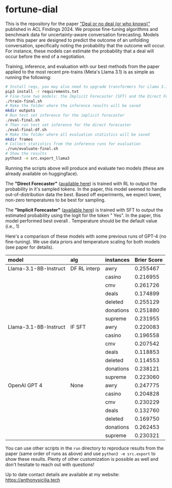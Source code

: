 # fortune-dial
This is the repository for the paper ["Deal or no deal (or who knows)"](https://arxiv.org/pdf/2402.03284) published in ACL Findings 2024. We propose fine-tuning algorithms and benchmark data for uncertainty-aware conversation forecasting. Models from this paper are designed to predict the outcome of an unfolding conversation, specifically noting the probability that the outcome will occur. For instance, these models can estimate the probability that a deal will occur before the end of a negotiation.

Training, inference, and evaluation with our best methods from the paper applied to the most recent pre-trains (Meta's Llama 3.1) is as simple as running the following:
```bash
# Install reqs, you may also need to upgrade transformers for Llama 3.1
pip3 install -r requirements.txt 
# Fine-tune two models: the Implicit Forecaster (SFT) and the Direct Forecaster (RL)
./train-final.sh
# Make the folder where the inference results will be saved
mkdir outputs
# Run test set inference for the implicit forecaster
./eval-final.sh
# Then run test set inference for the direct forecaster
./eval-final-df.sh
# Make the folder where all evaluation statistics will be saved
mkdir frames
# Collect statistics from the inference runs for evaluation
./run/evaluate-final.sh 
# Show the results
python3 -m src.export_llama3 
```

Running the scripts above will produce and evaluate two models (these are already available on huggingface).

The **"Direct Forecaster"** ([available here](https://huggingface.co/anthonysicilia/Llama-3.1-8B-FortUneDial-DirectForecaster)) is trained with RL to output the probability in it's sampled tokens.
In the paper, this model seemed to handle out-of-distribution data the best. Based off experiments, 
we expect lower, non-zero temperatures to be best for sampling.

The **"Implicit Forecaster"** ([available here](https://huggingface.co/anthonysicilia/Llama-3.1-8B-FortUneDial-ImplicitForecaster)) is trained with SFT to output 
the estimated probability using the logit for the token " Yes".
In the paper, this model performed best overall . Temperature should be the default value (i.e., 1)

Here's a comparison of these models with some previous runs of GPT-4 (no fine-tuning). We use data priors and temperature scaling for both models (see paper for details).

| model                 | alg          | instances          | Brier Score        |
|:----------------------|:-------------|:-------------------|:----------|
|Llama-3.1-8B-Instruct  | DF RL interp | awry               | 0.255467  |
|                       |              | casino             | 0.216955  |
|                       |              | cmv                | 0.261726  |               
|                       |              | deals              | 0.174899  |
|                       |              | deleted            | 0.255129  |
|                       |              | donations          | 0.251880  |
|                       |              | supreme            | 0.231955  |
|Llama-3.1-8B-Instruct  | IF SFT       | awry               | 0.220083  |
|                       |              | casino             | 0.196558  |
|                       |              | cmv                | 0.207542  |               
|                       |              | deals              | 0.118853  |
|                       |              | deleted            | 0.114553  |
|                       |              | donations          | 0.238121  |
|                       |              | supreme            | 0.223060  |
|OpenAI GPT 4           | None         | awry               | 0.247775  |
|                       |              | casino             | 0.204828  |
|                       |              | cmv                | 0.230229  |               
|                       |              | deals              | 0.132760  |
|                       |              | deleted            | 0.169750  |
|                       |              | donations          | 0.262453  |
|                       |              | supreme            | 0.230321  |
 
You can use other scripts in the ```run``` directory to reproduce results from the paper (same order of runs as above) and use ```python3 -m src.export``` to show these results. Plenty of other customization is possible as well and don't hesitate to reach out with questions!

Up to date contact details are available at my website: https://anthonysicilia.tech